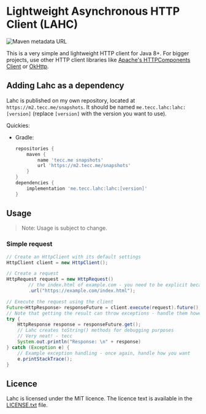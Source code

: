 # Lightweight Asynchronous HTTP Client (LAHC)
![Maven metadata URL](https://img.shields.io/maven-metadata/v?metadataUrl=https%3A%2F%2Fm2.tecc.me%2Fsnapshots%2Fme%2Ftecc%2Flahc%2Flahc%2Fmaven-metadata.xml&style=flat-square)

This is a very simple and lightweight HTTP client for Java 8+. For bigger projects, use other HTTP client libraries
like [Apache's HTTPComponents Client](https://hc.apache.org/httpcomponents-client-5.1.x/)
or [OkHttp](https://squareup.github.io/okhttp).

## Adding Lahc as a dependency

Lahc is published on my own repository, located at `https://m2.tecc.me/snapshots`. It should be
named `me.tecc.lahc:lahc:[version]` (replace `[version]` with the version you want to use).

Quickies:

- Gradle:
  ```gradle
  repositories {
      maven {
          name 'tecc.me snapshots'
          url 'https://m2.tecc.me/snapshots'
      }
  } 
  dependencies {
      implementation 'me.tecc.lahc:lahc:[version]'
  }
  ```

## Usage

> Note: Usage is subject to change.

### Simple request

```java
// Create an HttpClient with its default settings
HttpClient client = new HttpClient();

// Create a request
HttpRequest request = new HttpRequest()
        // the index.html of example.com - you need to be explicit because Lahc doesn't automatically do this 
        .url("https://example.com/index.html");

// Execute the request using the client
Future<HttpResponse> responseFuture = client.execute(request).future();
// Note that getting the result can throw exceptions - handle them however you want!
try {
    HttpResponse response = responseFuture.get();
    // Lahc creates toString() methods for debugging purposes
    // Very neat! - tecc
    System.out.println("Response: \n" + response)
} catch (Exception e) {
    // Example exception handling - once again, handle how you want
    e.printStackTrace();
}
```

## Licence

Lahc is licensed under the MIT licence. The licence text is available in the [LICENSE.txt](./LICENCE.txt) file.
